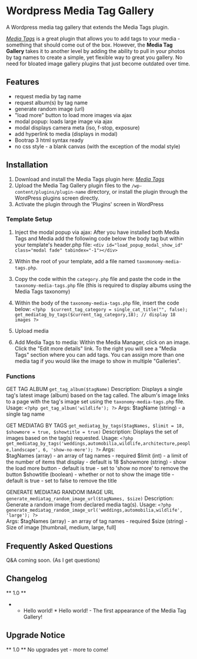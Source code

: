 # Wordpress Media Tag Gallery
A Wordpress media tag gallery that extends the Media Tags plugin.

*[Media Tags](https://wordpress.org/plugins/media-tags/ "Media Tags")* is a great plugin that allows you to add 
tags to your media - something that should come out of the box. However, the **Media Tag Gallery** takes it to 
another level by adding the ability to pull in your photos by tag names to create a simple, yet flexible way to 
great you gallery. No need for bloated image gallery plugins that just become outdated over time. 

## Features 

- request media by tag name
- request album(s) by tag name
- generate random image (url)
- "load more" button to load more images via ajax
- modal popup: loads large image via ajax
- modal displays camera meta (iso, f-stop, exposure)
- add hyperlink to media (displays in modal)
- Bootrap 3 html syntax ready
- no css style - a blank canvas (with the exception of the modal style)

## Installation

1. Download and install the Media Tags plugin here: *[Media Tags](https://wordpress.org/plugins/media-tags/ "Media Tags")*
2. Upload the Media Tag Gallery plugin files to the `/wp-content/plugins/plugin-name` directory, or install the 
plugin through the WordPress plugins screen directly.
3. Activate the plugin through the 'Plugins' screen in WordPress


### Template Setup

1. Inject the modal popup via ajax: After you have installed both Media Tags and Media add the following code below 
the body tag but within your template's header.php file:    `<div id="load_popup_modal_show_id" class="modal fade" tabindex="-1"></div>`

2. Within the root of your template, add a file named `taxomonomy-media-tags.php`. 
3. Copy the code within the `category.php` file and paste the code in the `taxonomy-media-tags.php` file (this is required to display albums using the Media Tags taxonomy)
4. Within the body of the `taxonomy-media-tags.php` file, insert the code below:    `<?php 
$current_tag_category = single_cat_title("", false);
get_mediatag_by_tags($current_tag_category,18); // display 18 images
?>`
5. Upload media
6. Add Media Tags to media: Within the Media Manager, click on an image. Click the "Edit more details" link. To the 
right you will see a "Media Tags" section where you can add tags. You can assign more than one media tag if you would like the image to show in multiple "Galleries".

### Functions

GET TAG ALBUM    `get_tag_album($tagName)`    Description: Displays a single tag's latest image (album) based on the tag called. The album's image links to a page with the tag's image set using the `taxonomy-media-tags.php` file.    Usage: `<?php get_tag_album('wildlife'); ?>`    Args:    $tagName (string) - a single tag name    

GET MEDIATAG BY TAGS    `get_mediatag_by_tags($tagNames, $limit = 18, $showmore = true, $showtitle = true)`    Description: Displays the set of images based on the tag(s) requested.    Usage: `<?php get_mediatag_by_tags('weddings,automobilia,wildlife,architecture,people,landscape', 6, 'show-no-more'); ?>`    Args:<br />
$tagNames (array) - an array of tag names - required    $limit (int) - a limit of the number of items that display - default is 18    $showmore (string) - show the load more button - default is true - set to 'show no more' to remove the button    $showtitle (boolean) - whether or not to show the image title - default is true - set to false to remove the title

GENERATE MEDIATAG RANDOM IMAGE URL    `generate_mediatag_random_image_url($tagNames, $size)`    Description: Generate a random image from declared media tag(s).    Usage: `<?php generate_mediatag_random_image_url('weddings,automobilia,wildlife', 'large'); ?>`<br />
Args:    $tagNames (array) - an array of tag names - required    $size (string) - Size of image [thumbnail, medium, large, full] 

## Frequently Asked Questions

Q&A coming soon. (As I get questions)

## Changelog

** 1.0 **
- * Hello world! * Hello world! - The first appearance of the Media Tag Gallery!

## Upgrade Notice

** 1.0 **
No upgrades yet - more to come!

